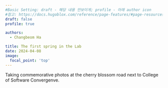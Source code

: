 ```yaml
---
#Basic Setting: draft - 해당 내용 안보이게; profile - 아래 author icon
#참고: https://docs.hugoblox.com/reference/page-features/#page-resources-attachments-and-links
draft: false 
profile: true

authors: 
  - Changbeom Ha

title: The first spring in the Lab
date: 2024-04-08
image:
  focal_point: 'top'
---
```


Taking commemorative photos at the cherry blossom road next to College of Software Convergenve.